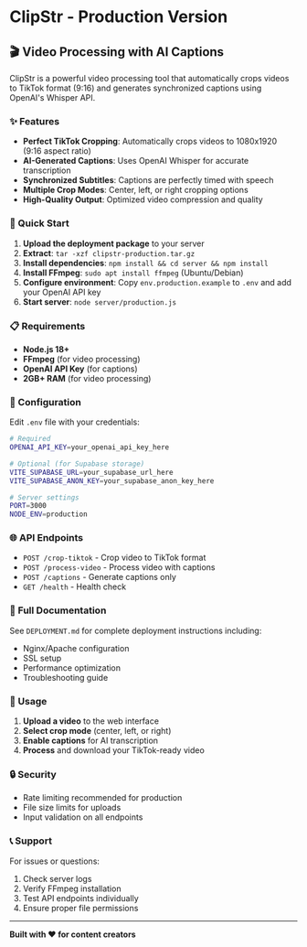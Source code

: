 # ClipStr - Production Version

## 🎬 Video Processing with AI Captions

ClipStr is a powerful video processing tool that automatically crops videos to TikTok format (9:16) and generates synchronized captions using OpenAI's Whisper API.

### ✨ Features

- **Perfect TikTok Cropping**: Automatically crops videos to 1080x1920 (9:16 aspect ratio)
- **AI-Generated Captions**: Uses OpenAI Whisper for accurate transcription
- **Synchronized Subtitles**: Captions are perfectly timed with speech
- **Multiple Crop Modes**: Center, left, or right cropping options
- **High-Quality Output**: Optimized video compression and quality

### 🚀 Quick Start

1. **Upload the deployment package** to your server
2. **Extract**: `tar -xzf clipstr-production.tar.gz`
3. **Install dependencies**: `npm install && cd server && npm install`
4. **Install FFmpeg**: `sudo apt install ffmpeg` (Ubuntu/Debian)
5. **Configure environment**: Copy `env.production.example` to `.env` and add your OpenAI API key
6. **Start server**: `node server/production.js`

### 📋 Requirements

- **Node.js 18+**
- **FFmpeg** (for video processing)
- **OpenAI API Key** (for captions)
- **2GB+ RAM** (for video processing)

### 🔧 Configuration

Edit `.env` file with your credentials:

```bash
# Required
OPENAI_API_KEY=your_openai_api_key_here

# Optional (for Supabase storage)
VITE_SUPABASE_URL=your_supabase_url_here
VITE_SUPABASE_ANON_KEY=your_supabase_anon_key_here

# Server settings
PORT=3000
NODE_ENV=production
```

### 🌐 API Endpoints

- `POST /crop-tiktok` - Crop video to TikTok format
- `POST /process-video` - Process video with captions
- `POST /captions` - Generate captions only
- `GET /health` - Health check

### 📖 Full Documentation

See `DEPLOYMENT.md` for complete deployment instructions including:

- Nginx/Apache configuration
- SSL setup
- Performance optimization
- Troubleshooting guide

### 🎯 Usage

1. **Upload a video** to the web interface
2. **Select crop mode** (center, left, or right)
3. **Enable captions** for AI transcription
4. **Process** and download your TikTok-ready video

### 🔒 Security

- Rate limiting recommended for production
- File size limits for uploads
- Input validation on all endpoints

### 📞 Support

For issues or questions:

1. Check server logs
2. Verify FFmpeg installation
3. Test API endpoints individually
4. Ensure proper file permissions

---

**Built with ❤️ for content creators**
